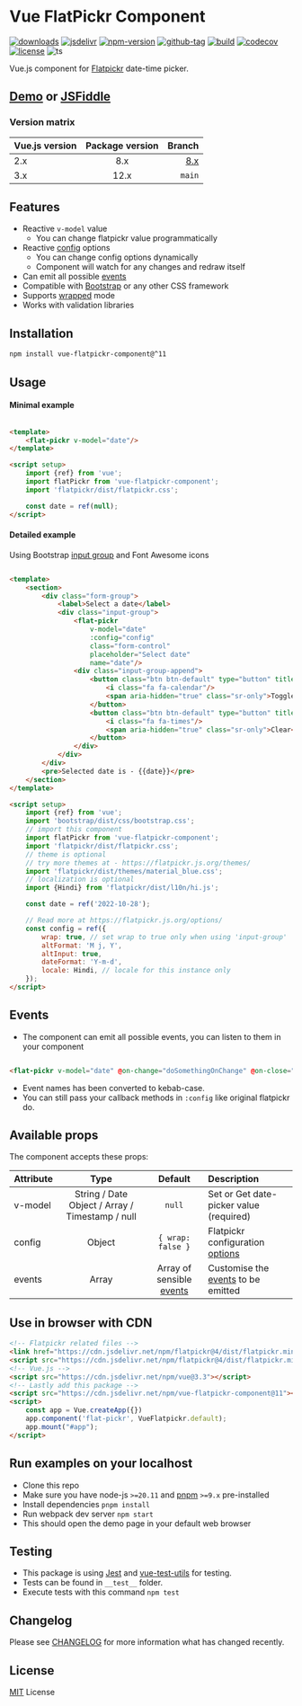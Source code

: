 # Vue FlatPickr Component

[![downloads](https://badgen.net/npm/dt/vue-flatpickr-component)](https://npm-stat.com/charts.html?package=vue-flatpickr-component&from=2018-01-01)
[![jsdelivr](https://data.jsdelivr.com/v1/package/npm/vue-flatpickr-component/badge?style=rounded)](https://www.jsdelivr.com/package/npm/vue-flatpickr-component)
[![npm-version](https://badgen.net/npm/v/vue-flatpickr-component)](https://www.npmjs.com/package/vue-flatpickr-component)
[![github-tag](https://badgen.net/github/tag/ankurk91/vue-flatpickr-component)](https://github.com/ankurk91/vue-flatpickr-component/tags)
[![build](https://github.com/ankurk91/vue-flatpickr-component/workflows/build/badge.svg)](https://github.com/ankurk91/vue-flatpickr-component/actions)
[![codecov](https://codecov.io/gh/ankurk91/vue-flatpickr-component/branch/main/graph/badge.svg)](https://codecov.io/gh/ankurk91/vue-flatpickr-component)
[![license](https://badgen.net/github/license/ankurk91/vue-flatpickr-component)](LICENSE.txt)
![ts](https://badgen.net/badge/Built%20With/TypeScript/blue)

Vue.js component for [Flatpickr](https://flatpickr.js.org/) date-time picker.

## [Demo](https://ankurk91.github.io/vue-flatpickr-component/) or [JSFiddle](https://jsfiddle.net/ankurk91/63kzdwLx/)

### Version matrix

|Vue.js version| Package version |                                                              Branch |
|:-------------|:---------------:|--------------------------------------------------------------------:| 
| 2.x          |       8.x       | [8.x](https://github.com/ankurk91/vue-flatpickr-component/tree/8.x) |
| 3.x          |      12.x       |                                                            `main` |

## Features

* Reactive `v-model` value
    - You can change flatpickr value programmatically
* Reactive [config](https://flatpickr.js.org/options/) options
    - You can change config options dynamically
    - Component will watch for any changes and redraw itself
* Can emit all possible [events](https://flatpickr.js.org/events/)
* Compatible with [Bootstrap](http://getbootstrap.com/) or any other CSS framework
* Supports [wrapped](https://flatpickr.js.org/examples/#flatpickr--external-elements) mode
* Works with validation libraries

## Installation

```bash
npm install vue-flatpickr-component@^11
```

## Usage

#### Minimal example

```html

<template>
    <flat-pickr v-model="date"/>
</template>

<script setup>
    import {ref} from 'vue';
    import flatPickr from 'vue-flatpickr-component';
    import 'flatpickr/dist/flatpickr.css';

    const date = ref(null);
</script>
```

#### Detailed example

Using Bootstrap [input group](https://getbootstrap.com/docs/4.6/components/input-group/) and Font Awesome icons

```html

<template>
    <section>
        <div class="form-group">
            <label>Select a date</label>
            <div class="input-group">
                <flat-pickr
                    v-model="date"
                    :config="config"
                    class="form-control"
                    placeholder="Select date"
                    name="date"/>
                <div class="input-group-append">
                    <button class="btn btn-default" type="button" title="Toggle" data-toggle>
                        <i class="fa fa-calendar"/>
                        <span aria-hidden="true" class="sr-only">Toggle</span>
                    </button>
                    <button class="btn btn-default" type="button" title="Clear" data-clear>
                        <i class="fa fa-times"/>
                        <span aria-hidden="true" class="sr-only">Clear</span>
                    </button>
                </div>
            </div>
        </div>
        <pre>Selected date is - {{date}}</pre>
    </section>
</template>

<script setup>
    import {ref} from 'vue';
    import 'bootstrap/dist/css/bootstrap.css';
    // import this component
    import flatPickr from 'vue-flatpickr-component';
    import 'flatpickr/dist/flatpickr.css';
    // theme is optional
    // try more themes at - https://flatpickr.js.org/themes/
    import 'flatpickr/dist/themes/material_blue.css';
    // localization is optional
    import {Hindi} from 'flatpickr/dist/l10n/hi.js';

    const date = ref('2022-10-28');

    // Read more at https://flatpickr.js.org/options/
    const config = ref({
        wrap: true, // set wrap to true only when using 'input-group'
        altFormat: 'M j, Y',
        altInput: true,
        dateFormat: 'Y-m-d',
        locale: Hindi, // locale for this instance only          
    });
</script>
```

## Events

* The component can emit all possible events, you can listen to them in your component

```html

<flat-pickr v-model="date" @on-change="doSomethingOnChange" @on-close="doSomethingOnClose"/>
```

* Event names has been converted to kebab-case.
* You can still pass your callback methods in `:config` like original flatpickr do.

## Available props

The component accepts these props:

| Attribute |                      Type                       |                    Default                     | Description                                                            |
|:----------|:-----------------------------------------------:|:----------------------------------------------:|:-----------------------------------------------------------------------|
| v-model   | String / Date Object / Array / Timestamp / null |                     `null`                     | Set or Get date-picker value (required)                                |
| config    |                     Object                      |               `{ wrap: false }`                | Flatpickr configuration [options](https://flatpickr.js.org/options/)   |
| events    |                      Array                      | Array of sensible [events](./src/events.ts#L2) | Customise the [events](https://flatpickr.js.org/events/) to be emitted |

## Use in browser with CDN 

```html
<!-- Flatpickr related files -->
<link href="https://cdn.jsdelivr.net/npm/flatpickr@4/dist/flatpickr.min.css" rel="stylesheet">
<script src="https://cdn.jsdelivr.net/npm/flatpickr@4/dist/flatpickr.min.js"></script>
<!-- Vue.js -->
<script src="https://cdn.jsdelivr.net/npm/vue@3.3"></script>
<!-- Lastly add this package -->
<script src="https://cdn.jsdelivr.net/npm/vue-flatpickr-component@11"></script>
<script>
    const app = Vue.createApp({})
    app.component('flat-pickr', VueFlatpickr.default);
    app.mount("#app");
</script>
```

## Run examples on your localhost

* Clone this repo
* Make sure you have node-js `>=20.11` and [pnpm](https://pnpm.io/) `>=9.x` pre-installed
* Install dependencies `pnpm install`
* Run webpack dev server `npm start`
* This should open the demo page in your default web browser

## Testing

* This package is using [Jest](https://github.com/facebook/jest)
  and [vue-test-utils](https://github.com/vuejs/test-utils) for testing.
* Tests can be found in `__test__` folder.
* Execute tests with this command `npm test`

## Changelog

Please see [CHANGELOG](CHANGELOG.md) for more information what has changed recently.

## License

[MIT](LICENSE.txt) License
